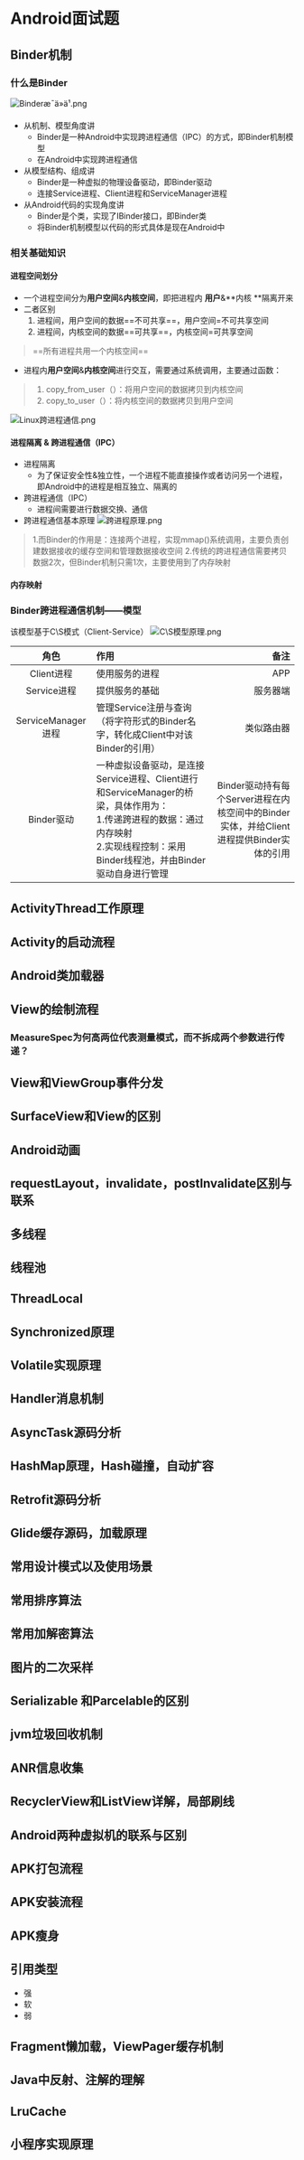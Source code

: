 # Android面试题


## Binder机制
### 什么是Binder
![Binderæ¯ä»ä¹.png](https://github.com/KBiteMan/AndroidSources/blob/master/img/Binder%E6%98%AF%E4%BB%80%E4%B9%88.png?raw=true)
- 从机制、模型角度讲
  - Binder是一种Android中实现跨进程通信（IPC）的方式，即Binder机制模型
  - 在Android中实现跨进程通信
- 从模型结构、组成讲
  - Binder是一种虚拟的物理设备驱动，即Binder驱动
  - 连接Service进程、Client进程和ServiceManager进程
- 从Android代码的实现角度讲
  - Binder是个类，实现了IBinder接口，即Binder类
  - 将Binder机制模型以代码的形式具体是现在Android中

### 相关基础知识
#### 进程空间划分
- 一个进程空间分为**用户空间**&**内核空间**，即把进程内 **用户**&**内核 **隔离开来
- 二者区别
  1. 进程间，用户空间的数据==不可共享==，用户空间=不可共享空间
  2. 进程间，内核空间的数据==可共享==，内核空间=可共享空间
> ==所有进程共用一个内核空间==
- 进程内**用户空间**&**内核空间**进行交互，需要通过系统调用，主要通过函数：
> 1.  copy_from_user（）：将用户空间的数据拷贝到内核空间
> 2.  copy_to_user（）：将内核空间的数据拷贝到用户空间

![Linux跨进程通信.png](https://github.com/KBiteMan/AndroidSources/blob/master/img/Linux%E8%B7%A8%E8%BF%9B%E7%A8%8B%E9%80%9A%E4%BF%A1.png?raw=true)

#### 进程隔离 & 跨进程通信（IPC）
- 进程隔离
  - 为了保证安全性&独立性，一个进程不能直接操作或者访问另一个进程，即Android中的进程是相互独立、隔离的
- 跨进程通信（IPC）
  - 进程间需要进行数据交换、通信
- 跨进程通信基本原理
![跨进程原理.png](https://github.com/KBiteMan/AndroidSources/blob/master/img/%E8%B7%A8%E8%BF%9B%E7%A8%8B%E5%8E%9F%E7%90%86.png?raw=true)

> 1.而Binder的作用是：连接两个进程，实现mmap()系统调用，主要负责创建数据接收的缓存空间和管理数据接收空间
> 2.传统的跨进程通信需要拷贝数据2次，但Binder机制只需1次，主要使用到了内存映射

#### 内存映射

### Binder跨进程通信机制——模型
该模型基于C\S模式（Client-Service）
![C\S模型原理.png](https://github.com/KBiteMan/AndroidSources/blob/master/img/C%5CS%E6%A8%A1%E5%9E%8B%E5%8E%9F%E7%90%86.png?raw=true)

| 角色      | 作用    |  备注 |
| :-------: | :-------- | -----: |
| Client进程| 使用服务的进程 | APP |
| Service进程| 提供服务的基础|   服务器端 |
| ServiceManager进程| 管理Service注册与查询（将字符形式的Binder名字，转化成Client中对该Binder的引用） |   类似路由器|
| Binder驱动 |一种虚拟设备驱动，是连接Service进程、Client进行和ServiceManager的桥梁，具体作用为：</br>1.传递跨进程的数据：通过内存映射</br>2.实现线程控制：采用Binder线程池，并由Binder驱动自身进行管理|Binder驱动持有每个Server进程在内核空间中的Binder实体，并给Client进程提供Binder实体的引用|

## ActivityThread工作原理

## Activity的启动流程

## Android类加载器

## View的绘制流程

### MeasureSpec为何高两位代表测量模式，而不拆成两个参数进行传递？

## View和ViewGroup事件分发

## SurfaceView和View的区别

## Android动画

## requestLayout，invalidate，postInvalidate区别与联系

## 多线程

## 线程池

## ThreadLocal

## Synchronized原理

## Volatile实现原理

## Handler消息机制

## AsyncTask源码分析

## HashMap原理，Hash碰撞，自动扩容

## Retrofit源码分析

## Glide缓存源码，加载原理

## 常用设计模式以及使用场景

## 常用排序算法

## 常用加解密算法

## 图片的二次采样

## Serializable 和Parcelable的区别

## jvm垃圾回收机制

## ANR信息收集

## RecyclerView和ListView详解，局部刷线

## Android两种虚拟机的联系与区别

## APK打包流程

## APK安装流程

## APK瘦身

## 引用类型
- 强
- 软
- 弱

## Fragment懒加载，ViewPager缓存机制

## Java中反射、注解的理解

## LruCache

## 小程序实现原理

